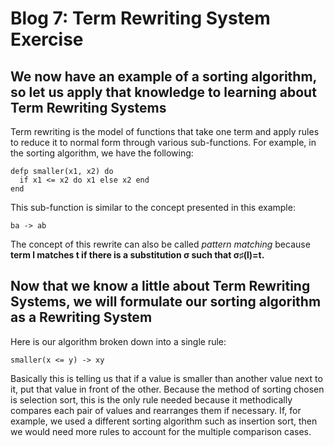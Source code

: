 # Blog 7: Term Rewriting System Exercise

## We now have an example of a sorting algorithm, so let us apply that knowledge to learning about Term Rewriting Systems

Term rewriting is the model of functions that take one term and apply rules to reduce it to normal form through various sub-functions. For example, in the sorting algorithm, we have the following:

```
defp smaller(x1, x2) do
  if x1 <= x2 do x1 else x2 end 
end
```

This sub-function is similar to the concept presented in this example:

```
ba -> ab
```

The concept of this rewrite can also be called *pattern matching* because **term l matches t if there is a substitution σ such that σ♯(l)=t.**

## Now that we know a little about Term Rewriting Systems, we will formulate our sorting algorithm as a Rewriting System

Here is our algorithm broken down into a single rule:

```
smaller(x <= y) -> xy
```

Basically this is telling us that if a value is smaller than another value next to it, put that value in front of the other. Because the method of sorting chosen is selection sort, this is the only rule needed because it methodically compares each pair of values and rearranges them if necessary. If, for example, we used a different sorting algorithm such as insertion sort, then we would need more rules to account for the multiple comparison cases.


